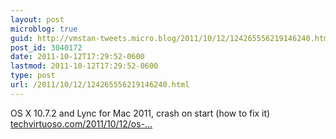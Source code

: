 ```yaml
---
layout: post
microblog: true
guid: http://vmstan-tweets.micro.blog/2011/10/12/124265556219146240.html
post_id: 3040172
date: 2011-10-12T17:29:52-0600
lastmod: 2011-10-12T17:29:52-0600
type: post
url: /2011/10/12/124265556219146240.html
---
```

OS X 10.7.2 and Lync for Mac 2011, crash on start (how to fix it) <a href="http://techvirtuoso.com/2011/10/12/os-x-10-7-2-and-lync-for-mac-2011-crash-on-start-how-to-fix-it/">techvirtuoso.com/2011/10/12/os-…</a>
